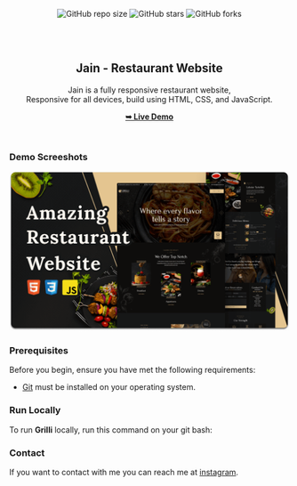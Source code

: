  <div align="center">
  
  ![GitHub repo size](https://img.shields.io/github/repo-size/codewithsadee/grilli)
  ![GitHub stars](https://img.shields.io/github/stars/codewithsadee/grilli?style=social)
  ![GitHub forks](https://img.shields.io/github/forks/codewithsadee/grilli?style=social)
 
  

  <br />
  <br />

  <h2 align="center">Jain - Restaurant Website</h2>

  Jain is a fully responsive restaurant website, <br />Responsive for all devices, build using HTML, CSS, and JavaScript.

  <a href="https://resturaltresturent-project.netlify.app/"><strong>➥ Live Demo</strong></a>

</div>

<br />

### Demo Screeshots

![Grilli Desktop Demo](./assets/demo/desktop.png "Desktop Demo")

### Prerequisites

Before you begin, ensure you have met the following requirements:

* [Git](https://git-scm.com/downloads "Download Git") must be installed on your operating system.

### Run Locally

To run **Grilli** locally, run this command on your git bash:


### Contact

If you want to contact with me you can reach me at [instagram](https://www.instagram.com/aayush.ajs).

 

 
